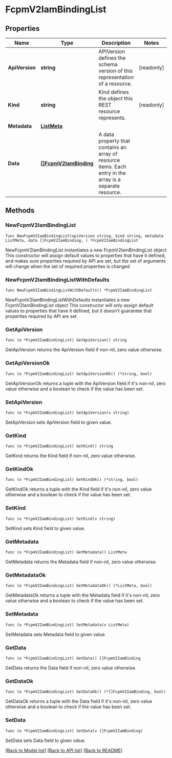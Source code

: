 # FcpmV2IamBindingList

## Properties

Name | Type | Description | Notes
------------ | ------------- | ------------- | -------------
**ApiVersion** | **string** | APIVersion defines the schema version of this representation of a resource. | [readonly] 
**Kind** | **string** | Kind defines the object this REST resource represents. | [readonly] 
**Metadata** | [**ListMeta**](ListMeta.md) |  | 
**Data** | [**[]FcpmV2IamBinding**](FcpmV2IamBinding.md) | A data property that contains an array of resource items. Each entry in the array is a separate resource. | 

## Methods

### NewFcpmV2IamBindingList

`func NewFcpmV2IamBindingList(apiVersion string, kind string, metadata ListMeta, data []FcpmV2IamBinding, ) *FcpmV2IamBindingList`

NewFcpmV2IamBindingList instantiates a new FcpmV2IamBindingList object
This constructor will assign default values to properties that have it defined,
and makes sure properties required by API are set, but the set of arguments
will change when the set of required properties is changed

### NewFcpmV2IamBindingListWithDefaults

`func NewFcpmV2IamBindingListWithDefaults() *FcpmV2IamBindingList`

NewFcpmV2IamBindingListWithDefaults instantiates a new FcpmV2IamBindingList object
This constructor will only assign default values to properties that have it defined,
but it doesn't guarantee that properties required by API are set

### GetApiVersion

`func (o *FcpmV2IamBindingList) GetApiVersion() string`

GetApiVersion returns the ApiVersion field if non-nil, zero value otherwise.

### GetApiVersionOk

`func (o *FcpmV2IamBindingList) GetApiVersionOk() (*string, bool)`

GetApiVersionOk returns a tuple with the ApiVersion field if it's non-nil, zero value otherwise
and a boolean to check if the value has been set.

### SetApiVersion

`func (o *FcpmV2IamBindingList) SetApiVersion(v string)`

SetApiVersion sets ApiVersion field to given value.


### GetKind

`func (o *FcpmV2IamBindingList) GetKind() string`

GetKind returns the Kind field if non-nil, zero value otherwise.

### GetKindOk

`func (o *FcpmV2IamBindingList) GetKindOk() (*string, bool)`

GetKindOk returns a tuple with the Kind field if it's non-nil, zero value otherwise
and a boolean to check if the value has been set.

### SetKind

`func (o *FcpmV2IamBindingList) SetKind(v string)`

SetKind sets Kind field to given value.


### GetMetadata

`func (o *FcpmV2IamBindingList) GetMetadata() ListMeta`

GetMetadata returns the Metadata field if non-nil, zero value otherwise.

### GetMetadataOk

`func (o *FcpmV2IamBindingList) GetMetadataOk() (*ListMeta, bool)`

GetMetadataOk returns a tuple with the Metadata field if it's non-nil, zero value otherwise
and a boolean to check if the value has been set.

### SetMetadata

`func (o *FcpmV2IamBindingList) SetMetadata(v ListMeta)`

SetMetadata sets Metadata field to given value.


### GetData

`func (o *FcpmV2IamBindingList) GetData() []FcpmV2IamBinding`

GetData returns the Data field if non-nil, zero value otherwise.

### GetDataOk

`func (o *FcpmV2IamBindingList) GetDataOk() (*[]FcpmV2IamBinding, bool)`

GetDataOk returns a tuple with the Data field if it's non-nil, zero value otherwise
and a boolean to check if the value has been set.

### SetData

`func (o *FcpmV2IamBindingList) SetData(v []FcpmV2IamBinding)`

SetData sets Data field to given value.



[[Back to Model list]](../README.md#documentation-for-models) [[Back to API list]](../README.md#documentation-for-api-endpoints) [[Back to README]](../README.md)


